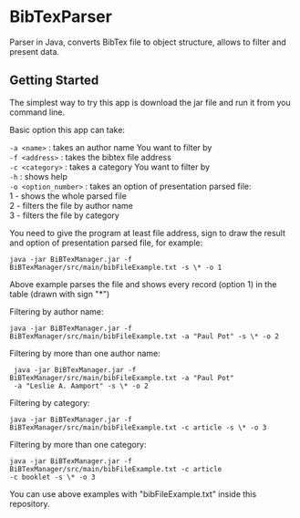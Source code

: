 # BibTexParser
Parser in Java, converts BibTex file to object structure, allows to filter and present data.

## Getting Started

The simplest way to try this app is download the jar file and run it from you command line.

Basic option this app can take: 


`-a <name>` : takes an author name You want to filter by  
`-f <address>` : takes the bibtex file address  
`-c <category>` : takes a category You want to filter by  
`-h` : shows help  
`-o <option_number>` : takes an option of presentation parsed file:  
    1 - shows the whole parsed file  
    2 - filters the file by author name  
    3 - filters the file by category  
  

You need to give the program at least file address, sign to draw the result and option of presentation parsed file, for example:
  
```
java -jar BiBTexManager.jar -f BiBTexManager/src/main/bibFileExample.txt -s \* -o 1
```
Above example parses the file and shows every record (option 1) in the table (drawn with sign "*") 
  

Filtering by author name: 

```
java -jar BiBTexManager.jar -f BiBTexManager/src/main/bibFileExample.txt -a "Paul Pot" -s \* -o 2
```
  
Filtering by more than one author name:

```
 java -jar BiBTexManager.jar -f BiBTexManager/src/main/bibFileExample.txt -a "Paul Pot" 
 -a "Leslie A. Aamport" -s \* -o 2
```
  
Filtering by category:

```
java -jar BiBTexManager.jar -f BiBTexManager/src/main/bibFileExample.txt -c article -s \* -o 3
```
  
Filtering by more than one category:
```
java -jar BiBTexManager.jar -f BiBTexManager/src/main/bibFileExample.txt -c article 
-c booklet -s \* -o 3
```
  

You can use above examples with "bibFileExample.txt" inside this repository.
